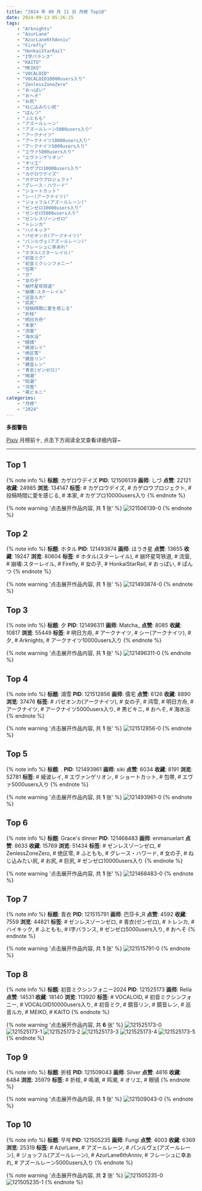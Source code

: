 ```yaml
---
title: "2024 年 09 月 11 日 月榜 Top10"
date: 2024-09-13 05:26:15
tags:
    - "Arknights"
    - "AzurLane"
    - "AzurLane6thAnniv"
    - "Firefly"
    - "HonkaiStarRail"
    - "I字バランス"
    - "KAITO"
    - "MEIKO"
    - "VOCALOID"
    - "VOCALOID10000users入り"
    - "ZenlessZoneZero"
    - "おっぱい"
    - "おへそ"
    - "お尻"
    - "ねじ込みたい尻"
    - "ぱんつ"
    - "ふともも"
    - "アズールレーン"
    - "アズールレーン5000users入り"
    - "アークナイツ"
    - "アークナイツ10000users入り"
    - "アークナイツ5000users入り"
    - "エヴァ5000users入り"
    - "エヴァンゲリオン"
    - "オリエ"
    - "カゲプロ10000users入り"
    - "カゲロウデイズ"
    - "カゲロウプロジェクト"
    - "グレース・ハワード"
    - "ショートカット"
    - "シー(アークナイツ)"
    - "ジョッフル(アズールレーン)"
    - "ゼンゼロ10000users入り"
    - "ゼンゼロ5000users入り"
    - "ゼンレスゾーンゼロ"
    - "トレンカ"
    - "ハイキック"
    - "パゼオンカ(アークナイツ)"
    - "パンルヴェ(アズールレーン)"
    - "フレーシュに幸あれ"
    - "ホタル(スターレイル)"
    - "初音ミク"
    - "初音ミクシンフォニー"
    - "包帯"
    - "夕"
    - "女の子"
    - "崩坏星穹铁道"
    - "崩壊:スターレイル"
    - "巡音ルカ"
    - "巨尻"
    - "投稿時間に愛を感じる"
    - "折枝"
    - "明日方舟"
    - "本家"
    - "流萤"
    - "海水浴"
    - "眼镜"
    - "綾波レイ"
    - "绝区零"
    - "鏡音リン"
    - "鏡音レン"
    - "青衣(ゼンゼロ)"
    - "鳴潮"
    - "鸣潮"
    - "鸿雪"
    - "黒ビキニ"
categories:
    - "月榜"
    - "2024"
---
```


<i class="fa fa-triangle-exclamation"></i>**多图警告**<i class="fa fa-triangle-exclamation"></i>

[Pixiv](https://www.pixiv.net/) 月榜前十, 点击下方阅读全文查看详细内容~

<!-- more -->

---

## Top 1

{% note info %}
**标题**: カゲロウデイズ
**PID**: 121506139 **画师**: しづ
**点赞**: 22121 **收藏**: 24985 **浏览**: 134147
**标签**: # カゲロウデイズ, # カゲロウプロジェクト, # 投稿時間に愛を感じる, # 本家, # カゲプロ10000users入り
{% endnote %}

{% note warning '点击展开作品内容, 共 **1** 张' %}
![121506139-0](https://i.pixiv.re/img-original/img/2024/08/15/12/30/03/121506139_p0.png)
{% endnote %}

## Top 2

{% note info %}
**标题**: ホタル
**PID**: 121493874 **画师**: ほうき星
**点赞**: 13655 **收藏**: 19247 **浏览**: 80604
**标签**: # ホタル(スターレイル), # 崩坏星穹铁道, # 流萤, # 崩壊:スターレイル, # Firefly, # 女の子, # HonkaiStarRail, # おっぱい, # ぱんつ
{% endnote %}

{% note warning '点击展开作品内容, 共 **1** 张' %}
![121493874-0](https://i.pixiv.re/img-original/img/2024/08/15/00/00/12/121493874_p0.jpg)
{% endnote %}

## Top 3

{% note info %}
**标题**: 夕
**PID**: 121496311 **画师**: Matcha_
**点赞**: 8085 **收藏**: 10817 **浏览**: 55449
**标签**: # 明日方舟, # アークナイツ, # シー(アークナイツ), # 夕, # Arknights, # アークナイツ10000users入り
{% endnote %}

{% note warning '点击展开作品内容, 共 **1** 张' %}
![121496311-0](https://i.pixiv.re/img-original/img/2024/08/15/01/13/40/121496311_p0.jpg)
{% endnote %}

## Top 4

{% note info %}
**标题**: 鴻雪
**PID**: 121512856 **画师**: 儒宅
**点赞**: 6126 **收藏**: 8890 **浏览**: 37476
**标签**: # パゼオンカ(アークナイツ), # 女の子, # 鸿雪, # 明日方舟, # アークナイツ, # アークナイツ5000users入り, # 黒ビキニ, # おへそ, # 海水浴
{% endnote %}

{% note warning '点击展开作品内容, 共 **1** 张' %}
![121512856-0](https://i.pixiv.re/img-original/img/2024/08/15/18/25/58/121512856_p0.jpg)
{% endnote %}

## Top 5

{% note info %}
**标题**: .
**PID**: 121493961 **画师**: siki
**点赞**: 6034 **收藏**: 8191 **浏览**: 52781
**标签**: # 綾波レイ, # エヴァンゲリオン, # ショートカット, # 包帯, # エヴァ5000users入り
{% endnote %}

{% note warning '点击展开作品内容, 共 **1** 张' %}
![121493961-0](https://i.pixiv.re/img-original/img/2024/08/15/00/00/30/121493961_p0.jpg)
{% endnote %}

## Top 6

{% note info %}
**标题**: Grace's dinner
**PID**: 121468483 **画师**: enmanuelart
**点赞**: 8633 **收藏**: 15769 **浏览**: 51434
**标签**: # ゼンレスゾーンゼロ, # ZenlessZoneZero, # 绝区零, # ふともも, # グレース・ハワード, # 女の子, # ねじ込みたい尻, # お尻, # 巨尻, # ゼンゼロ10000users入り
{% endnote %}

{% note warning '点击展开作品内容, 共 **1** 张' %}
![121468483-0](https://i.pixiv.re/img-original/img/2024/08/14/03/06/07/121468483_p0.jpg)
{% endnote %}

## Top 7

{% note info %}
**标题**: 青衣
**PID**: 121515791 **画师**: 巴莎卡_R
**点赞**: 4592 **收藏**: 7559 **浏览**: 44821
**标签**: # ゼンレスゾーンゼロ, # 青衣(ゼンゼロ), # トレンカ, # ハイキック, # ふともも, # I字バランス, # ゼンゼロ5000users入り, # おへそ
{% endnote %}

{% note warning '点击展开作品内容, 共 **1** 张' %}
![121515791-0](https://i.pixiv.re/img-original/img/2024/08/16/19/28/18/121515791_p0.jpg)
{% endnote %}

## Top 8

{% note info %}
**标题**: 初音ミクシンフォニー2024
**PID**: 121525173 **画师**: Rella
**点赞**: 14531 **收藏**: 18140 **浏览**: 113920
**标签**: # VOCALOID, # 初音ミクシンフォニー, # VOCALOID10000users入り, # 初音ミク, # 鏡音リン, # 鏡音レン, # 巡音ルカ, # MEIKO, # KAITO
{% endnote %}

{% note warning '点击展开作品内容, 共 **6** 张' %}
![121525173-0](https://i.pixiv.re/img-original/img/2024/08/16/00/30/07/121525173_p0.jpg)
![121525173-1](https://i.pixiv.re/img-original/img/2024/08/16/00/30/07/121525173_p1.jpg)
![121525173-2](https://i.pixiv.re/img-original/img/2024/08/16/00/30/07/121525173_p2.jpg)
![121525173-3](https://i.pixiv.re/img-original/img/2024/08/16/00/30/07/121525173_p3.jpg)
![121525173-4](https://i.pixiv.re/img-original/img/2024/08/16/00/30/07/121525173_p4.jpg)
![121525173-5](https://i.pixiv.re/img-original/img/2024/08/16/00/30/07/121525173_p5.jpg)
{% endnote %}

## Top 9

{% note info %}
**标题**: 折枝
**PID**: 121509043 **画师**: Silver
**点赞**: 4816 **收藏**: 6484 **浏览**: 35979
**标签**: # 折枝, # 鳴潮, # 鸣潮, # オリエ, # 眼镜
{% endnote %}

{% note warning '点击展开作品内容, 共 **1** 张' %}
![121509043-0](https://i.pixiv.re/img-original/img/2024/08/15/15/06/17/121509043_p0.jpg)
{% endnote %}

## Top 10

{% note info %}
**标题**: 무제
**PID**: 121505235 **画师**: Fungi
**点赞**: 4003 **收藏**: 6369 **浏览**: 25319
**标签**: # AzurLane, # アズールレーン, # パンルヴェ(アズールレーン), # ジョッフル(アズールレーン), # AzurLane6thAnniv, # フレーシュに幸あれ, # アズールレーン5000users入り
{% endnote %}

{% note warning '点击展开作品内容, 共 **2** 张' %}
![121505235-0](https://i.pixiv.re/img-original/img/2024/08/15/11/51/45/121505235_p0.jpg)
![121505235-1](https://i.pixiv.re/img-original/img/2024/08/15/11/51/45/121505235_p1.jpg)
{% endnote %}
